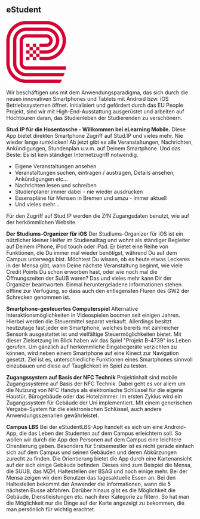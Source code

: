 ## eStudent

<p class="logo"><img src="assets/img/estudent.png" /></p>

Wir beschäftigen uns mit dem Anwendungsparadigma, das sich durch die neuen innovativen
Smartphones und Tablets mit Android bzw. iOS Betriebssystemen öffnet. Initialisiert und
gefördert durch das EU People Projekt, sind wir mit High-End-Ausstattung ausgerüstet und
arbeiten auf Hochtouren daran, das Studienleben der Studierenden zu verschönern.

**Stud.IP für die Hosentasche - Willkommen bei eLearning Mobile.**
Diese App bietet direkten Smartphone Zugriff auf Stud.IP und vieles mehr. Nie wieder lange
rumklicken! Ab jetzt gibt es alle Veranstaltungen, Nachrichten, Ankündigungen, Stundenplan
u.v.m. auf Deinem Smartphone. Und das Beste: Es ist kein ständiger Internetzugriff
notwendig.
* Eigene Veranstaltungen ansehen
* Veranstaltungen suchen, eintragen / austragen, Details ansehen, Ankündigungen etc...
* Nachrichten lesen und schreiben
* Studienplaner immer dabei - nie wieder ausdrucken
* Essenspläne für Mensen in Bremen und umzu - immer aktuell
* Und vieles mehr...

Für den Zugriff auf Stud.IP werden die ZfN Zugangsdaten benutzt, wie auf der
herkömmlichen Website.

**Der Studiums-Organizer für iOS**
Der Studiums-Organizer für iOS ist ein nützlicher kleiner Helfer im Studienalltag und wohnt
als ständiger Begleiter auf Deinem iPhone, iPod touch oder iPad. Er bietet eine Reihe von
Funktionen, die Du immer mal wieder benötigst, während Du auf dem Campus unterwegs
bist. Möchtest Du wissen, ob es heute etwas Leckeres in der Mensa gibt, wann Deine
nächste Veranstaltung beginnt, wie viele Credit Points Du schon erworben hast, oder wie
noch mal die Öffnungszeiten der SuUB waren? Das und vieles mehr kann Dir der Organizer
beantworten. Einmal heruntergeladene Informationen stehen offline zur Verfügung, so dass
auch den entlegensten Fluren des GW2 der Schrecken genommen ist.

**Smartphone-gesteuertes Computerspiel**
Alternative Interaktionsmöglichkeiten in Videospielen boomen seit einigen Jahren. Hierbei
werden die Steuermittel separat verkauft. Allerdings besitzt heutzutage fast jeder ein
Smartphone, welches bereits mit zahlreicher Sensorik ausgestattet ist und vielfältige
Steuermöglichkeiten bietet.
Mit dieser Zielsetzung im Blick haben wir das Spiel "Projekt B-4739" ins Leben gerufen. Um
gänzlich auf herkömmliche Eingabegeräte verzichten zu können, wird neben einem
Smartphone auf eine Kinect zur Navigation gesetzt.
Ziel ist es, unterschiedliche Funktionen eines Smartphones sinnvoll einzubauen und diese auf
Tauglichkeit im Spiel zu testen.

**Zugangssystem auf Basis der NFC Technik**
Projektinhalt sind mobile Zugangssysteme auf Basis der NFC Technik. Dabei geht es vor allem
um die Nutzung von NFC Handys als elektronische Schlüssel für die eigene Haustür,
Bürogebäude oder das Hotelzimmer. Im ersten Zyklus wird ein Zugangssystem für Gebäude
der Uni implementiert. Mit einem generischen Vergabe-System für die elektronischen
Schlüssel, auch andere Anwendungsszenarien gewährleistet.

**Campus LBS**
Bei der eStudentLBS-App handelt es sich um eine Android-App, die das Leben der Studenten
auf dem Campus erleichtern soll. So wollen wir durch die App den Personen auf dem
Campus eine leichtere Orientierung geben. Besonders für Erstsemestler ist es nicht gerade
einfach sich auf dem Campus und seinen Gebäuden und deren Abkürzungen zurecht zu
finden. Die Orientierung bietet die App durch eine Kartenansicht auf der sich einige Gebäude
befinden. Dieses sind zum Beispiel die Mensa, die SUUB, das MZH, Haltestellen der BSAG
und noch einige mehr. Bei der Mensa zeigen wir dem Benutzer das tagesaktuelle Essen an.
Bei den Haltestellen bekommt der Anwender die Informationen, wann die 5 nächsten Busse
abfahren. Darüber hinaus gibt es die Möglichkeit die Gebäude, Dienstleistungen etc. nach
ihrer Kategorie zu filtern. So hat man die Möglichkeit nur die Dinge auf der Karte angezeigt
zu bekommen, die man persönlich für wichtig erachtet.
